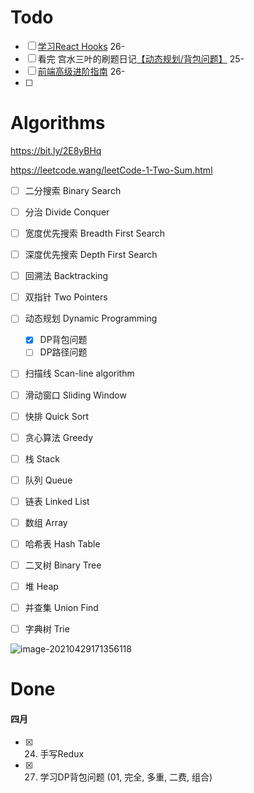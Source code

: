 # Todo

- [ ] [学习React Hooks](https://zh-hans.reactjs.org/docs/hooks-intro.html) 26-
- [ ] 看完 宫水三叶的刷题日记[【动态规划/背包问题】](https://mp.weixin.qq.com/mp/appmsgalbum?__biz=MzU4NDE3MTEyMA==&action=getalbum&album_id=1751702161341628417&scene=173&from_msgid=2247486107&from_itemidx=1&count=3&nolastread=1#wechat_redirect) 25-
- [ ] [前端高级进阶指南](https://github.com/sl1673495/blogs/issues/37) 26-
- [ ] 



# Algorithms 

https://bit.ly/2E8yBHq

https://leetcode.wang/leetCode-1-Two-Sum.html

- [ ] 二分搜索 Binary Search  
- [ ] 分治 Divide Conquer  
- [ ] 宽度优先搜索 Breadth First Search  
- [ ] 深度优先搜索 Depth First Search 
- [ ] 回溯法 Backtracking  
- [ ] 双指针 Two Pointers  
- [ ] 动态规划 Dynamic Programming  
  - [x] DP背包问题
  - [ ] DP路径问题
- [ ] 扫描线 Scan-line algorithm 
- [ ] 滑动窗口 Sliding Window
- [ ] 快排 Quick Sort
- [ ] 贪心算法 Greedy

- [ ] 栈 Stack 
- [ ] 队列 Queue 
- [ ] 链表 Linked List  
- [ ] 数组 Array  
- [ ] 哈希表 Hash Table 
- [ ] 二叉树 Binary Tree   
- [ ] 堆 Heap 
- [ ] 并查集 Union Find 
- [ ] 字典树 Trie



![image-20210429171356118](C:\SAPShare\Chainnotes\Assets\image-20210429171356118.png)



# Done

#### 四月

- [x] 24. 手写Redux
- [x] 27. 学习DP背包问题 (01, 完全, 多重, 二费, 组合)


